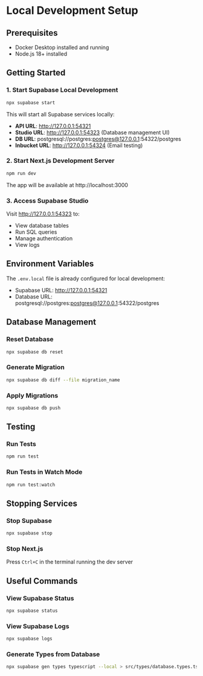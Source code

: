 # Local Development Setup

## Prerequisites
- Docker Desktop installed and running
- Node.js 18+ installed

## Getting Started

### 1. Start Supabase Local Development
```bash
npx supabase start
```

This will start all Supabase services locally:
- **API URL**: http://127.0.0.1:54321
- **Studio URL**: http://127.0.0.1:54323 (Database management UI)
- **DB URL**: postgresql://postgres:postgres@127.0.0.1:54322/postgres
- **Inbucket URL**: http://127.0.0.1:54324 (Email testing)

### 2. Start Next.js Development Server
```bash
npm run dev
```

The app will be available at http://localhost:3000

### 3. Access Supabase Studio
Visit http://127.0.0.1:54323 to:
- View database tables
- Run SQL queries
- Manage authentication
- View logs

## Environment Variables
The `.env.local` file is already configured for local development:
- Supabase URL: http://127.0.0.1:54321
- Database URL: postgresql://postgres:postgres@127.0.0.1:54322/postgres

## Database Management

### Reset Database
```bash
npx supabase db reset
```

### Generate Migration
```bash
npx supabase db diff --file migration_name
```

### Apply Migrations
```bash
npx supabase db push
```

## Testing

### Run Tests
```bash
npm run test
```

### Run Tests in Watch Mode
```bash
npm run test:watch
```

## Stopping Services

### Stop Supabase
```bash
npx supabase stop
```

### Stop Next.js
Press `Ctrl+C` in the terminal running the dev server

## Useful Commands

### View Supabase Status
```bash
npx supabase status
```

### View Supabase Logs
```bash
npx supabase logs
```

### Generate Types from Database
```bash
npx supabase gen types typescript --local > src/types/database.types.ts
```